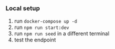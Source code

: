 ### Local setup
1. run `docker-compose up -d`
2. run `npm run start:dev`
3. run `npm run seed` in a different terminal
4. test the endpoint